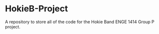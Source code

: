 # HokieB-Project
A repository to store all of the code for the Hokie Band ENGE 1414 Group P project.
